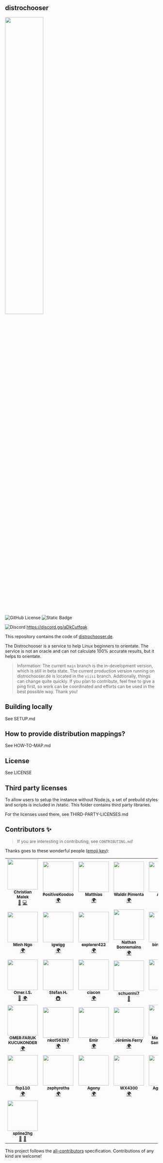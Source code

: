 ## distrochooser


<img src="https://github.com/distrochooser/distrochooser/blob/kuusi/static/logo.svg" width="50%" >

![GitHub License](https://img.shields.io/github/license/distrochooser/distrochooser) ![Static Badge](https://img.shields.io/badge/Open_data-ODbL_1.0-brightgreen)

![Discord](https://img.shields.io/discord/1269641977293443073?style=flat&logo=discord&label=Distrochooser%20Discord) https://discord.gg/aDkCutfqak



This repository contains the code of [distrochooser.de](http://distrochooser.de). 

The Distrochooser is a service to help Linux beginners to orientate. The service is not an oracle and can not calculate 100% accurate results, but it helps to orientate.

> Information: The current `main` branch is the in-development version, which is still in beta state. The current production version running on distrochooser.de is located in the `viisi` branch. Addtionally, things can change quite quickly.
> If you plan to contribute, feel free to give a ping first, so work can be coordinated and efforts can be used in the best possible way. Thank you!

## Building locally

See SETUP.md

## How to provide distribution mappings?

See HOW-TO-MAP.md

## License

See LICENSE

## Third party licenses

To allow users to setup the instance without Node.js, a set of prebuild styles and scripts is included in /static. This folder contains third party libraries.

For the licenses used there, see THIRD-PARTY-LICENSES.md

## Contributors ✨

> If you are interesting in contributing, see `CONTRIBUTING.md`!

Thanks goes to these wonderful people ([emoji key](https://allcontributors.org/docs/en/emoji-key)):

<!-- ALL-CONTRIBUTORS-LIST:START - Do not remove or modify this section -->
<!-- prettier-ignore-start -->
<!-- markdownlint-disable -->
<table>
  <tr>
    <td align="center"><a href="https://github.com/christianmalek"><img src="https://avatars2.githubusercontent.com/u/2873986?v=4?s=100" width="100px;" alt=""/><br /><sub><b>Christian Malek</b></sub></a><br /><a href="#design-christianmalek" title="Design">🎨</a> <a href="https://github.com/distrochooser/distrochooser/commits?author=christianmalek" title="Code">💻</a></td>
    <td align="center"><a href="https://github.com/PositiveKoodoo"><img src="https://avatars3.githubusercontent.com/u/48484929?v=4?s=100" width="100px;" alt=""/><br /><sub><b>PositiveKoodoo</b></sub></a><br /><a href="#translation-PositiveKoodoo" title="Translation">🌍</a></td>
    <td align="center"><a href="https://maddosaurus.github.io"><img src="https://avatars1.githubusercontent.com/u/8026915?v=4?s=100" width="100px;" alt=""/><br /><sub><b>Matthias</b></sub></a><br /><a href="#translation-Maddosaurus" title="Translation">🌍</a></td>
    <td align="center"><a href="https://zmoazeni.github.io/gitspective/#/timeline/waldyrious"><img src="https://avatars2.githubusercontent.com/u/478237?v=4?s=100" width="100px;" alt=""/><br /><sub><b>Waldir Pimenta</b></sub></a><br /><a href="#translation-waldyrious" title="Translation">🌍</a></td>
    <td align="center"><a href="https://github.com/jollypuppet"><img src="https://avatars0.githubusercontent.com/u/55812399?v=4?s=100" width="100px;" alt=""/><br /><sub><b>Andrea</b></sub></a><br /><a href="#translation-jollypuppet" title="Translation">🌍</a></td>
    <td align="center"><a href="https://github.com/z1r0-"><img src="https://avatars2.githubusercontent.com/u/6104256?v=4?s=100" width="100px;" alt=""/><br /><sub><b>Alex Sa</b></sub></a><br /><a href="#question-z1r0-" title="Answering Questions">💬</a> <a href="https://github.com/distrochooser/distrochooser/commits?author=z1r0-" title="Code">💻</a></td>
    <td align="center"><a href="https://github.com/xingjiapeng"><img src="https://avatars0.githubusercontent.com/u/47733616?v=4?s=100" width="100px;" alt=""/><br /><sub><b>xingjiapeng</b></sub></a><br /><a href="#translation-xingjiapeng" title="Translation">🌍</a></td>
  </tr>
  <tr>
    <td align="center"><a href="https://koji00.me/"><img src="https://avatars3.githubusercontent.com/u/43900679?v=4?s=100" width="100px;" alt=""/><br /><sub><b>Minh Ngo</b></sub></a><br /><a href="#translation-streetsamurai00mi" title="Translation">🌍</a></td>
    <td align="center"><a href="https://github.com/igwigg"><img src="https://avatars2.githubusercontent.com/u/5790079?v=4?s=100" width="100px;" alt=""/><br /><sub><b>igwigg</b></sub></a><br /><a href="#translation-igwigg" title="Translation">🌍</a></td>
    <td align="center"><a href="https://fosstodon.org/web/accounts/278904"><img src="https://avatars.githubusercontent.com/u/60455393?v=4?s=100" width="100px;" alt=""/><br /><sub><b>explorer422</b></sub></a><br /><a href="#translation-explorer422" title="Translation">🌍</a></td>
    <td align="center"><a href="https://nathanbonnemains.squill.fr/"><img src="https://avatars.githubusercontent.com/u/45366162?v=4?s=100" width="100px;" alt=""/><br /><sub><b>Nathan Bonnemains</b></sub></a><br /><a href="#translation-NathanBnm" title="Translation">🌍</a></td>
    <td align="center"><a href="https://github.com/binarynoise"><img src="https://avatars.githubusercontent.com/u/50302352?v=4?s=100" width="100px;" alt=""/><br /><sub><b>binarynoise</b></sub></a><br /><a href="#translation-binarynoise" title="Translation">🌍</a></td>
    <td align="center"><a href="https://github.com/jalovisko"><img src="https://avatars.githubusercontent.com/u/22379984?v=4?s=100" width="100px;" alt=""/><br /><sub><b>Nikita Letov</b></sub></a><br /><a href="#translation-jalovisko" title="Translation">🌍</a></td>
    <td align="center"><a href="https://github.com/henrydenhengst"><img src="https://avatars.githubusercontent.com/u/8768292?v=4?s=100" width="100px;" alt=""/><br /><sub><b>Henry den Hengst</b></sub></a><br /><a href="#translation-henrydenhengst" title="Translation">🌍</a></td>
  </tr>
  <tr>
    <td align="center"><a href="https://github.com/omeritzics"><img src="https://avatars.githubusercontent.com/u/66558205?v=4?s=100" width="100px;" alt=""/><br /><sub><b>Omer I.S.</b></sub></a><br /><a href="#question-omeritzics" title="Answering Questions">💬</a> <a href="#translation-omeritzics" title="Translation">🌍</a></td>
    <td align="center"><a href="https://github.com/EinPinsel"><img src="https://avatars.githubusercontent.com/u/12642546?v=4?s=100" width="100px;" alt=""/><br /><sub><b>Stefan H.</b></sub></a><br /><a href="#infra-EinPinsel" title="Infrastructure (Hosting, Build-Tools, etc)">🚇</a></td>
    <td align="center"><a href="https://github.com/ciacon"><img src="https://avatars.githubusercontent.com/u/49395?v=4?s=100" width="100px;" alt=""/><br /><sub><b>ciacon</b></sub></a><br /><a href="#translation-ciacon" title="Translation">🌍</a></td>
    <td align="center"><a href="https://github.com/Schuermi7"><img src="https://avatars.githubusercontent.com/u/12413787?v=4?s=100" width="100px;" alt=""/><br /><sub><b>schuermi7</b></sub></a><br /><a href="https://github.com/distrochooser/distrochooser/commits?author=Schuermi7" title="Documentation">📖</a></td>
    <td align="center"><a href="https://github.com/pabloab"><img src="https://avatars.githubusercontent.com/u/657836?v=4?s=100" width="100px;" alt=""/><br /><sub><b>Pablo</b></sub></a><br /><a href="#translation-pabloab" title="Translation">🌍</a></td>
    <td align="center"><a href="https://gitlab.com/AstolfoKawaii"><img src="https://avatars.githubusercontent.com/u/42834568?v=4?s=100" width="100px;" alt=""/><br /><sub><b>Astolfo</b></sub></a><br /><a href="#translation-AstolfoKawaii" title="Translation">🌍</a></td>
    <td align="center"><a href="https://github.com/heidiwenger"><img src="https://avatars.githubusercontent.com/u/82445727?v=4?s=100" width="100px;" alt=""/><br /><sub><b>heidiwenger</b></sub></a><br /><a href="#translation-heidiwenger" title="Translation">🌍</a></td>
  </tr>
  <tr>
    <td align="center"><a href="https://github.com/kajuboii"><img src="https://avatars.githubusercontent.com/u/73589113?v=4?s=100" width="100px;" alt=""/><br /><sub><b>OMER FARUK KUCUKONDER</b></sub></a><br /><a href="#translation-kajuboii" title="Translation">🌍</a></td>
    <td align="center"><a href="https://github.com/nkot56297"><img src="https://avatars.githubusercontent.com/u/95204402?v=4?s=100" width="100px;" alt=""/><br /><sub><b>nkot56297</b></sub></a><br /><a href="#translation-nkot56297" title="Translation">🌍</a></td>
    <td align="center"><a href="https://github.com/EmirLogas"><img src="https://avatars.githubusercontent.com/u/76751818?v=4?s=100" width="100px;" alt=""/><br /><sub><b>Emir</b></sub></a><br /><a href="#translation-EmirLogas" title="Translation">🌍</a></td>
    <td align="center"><a href="https://github.com/mothsART"><img src="https://avatars.githubusercontent.com/u/10601196?v=4?s=100" width="100px;" alt=""/><br /><sub><b>Jérémie Ferry</b></sub></a><br /><a href="#translation-mothsART" title="Translation">🌍</a></td>
    <td align="center"><a href="https://github.com/msmafra"><img src="https://avatars.githubusercontent.com/u/1005457?v=4?s=100" width="100px;" alt=""/><br /><sub><b>Marcelo dos Santos Mafra</b></sub></a><br /><a href="#translation-msmafra" title="Translation">🌍</a></td>
    <td align="center"><a href="https://github.com/OkayPJ"><img src="https://avatars.githubusercontent.com/u/47733616?v=4?s=100" width="100px;" alt=""/><br /><sub><b>OkayPJ</b></sub></a><br /><a href="#translation-OkayPJ" title="Translation">🌍</a></td>
    <td align="center"><a href="https://github.com/cat0x1f"><img src="https://avatars.githubusercontent.com/u/72690879?v=4?s=100" width="100px;" alt=""/><br /><sub><b>Sen_Yue</b></sub></a><br /><a href="#translation-cat0x1f" title="Translation">🌍</a></td>
  </tr>
  <tr>
    <td align="center"><a href="https://github.com/fbp110"><img src="https://avatars.githubusercontent.com/u/96155179?v=4?s=100" width="100px;" alt=""/><br /><sub><b>fbp110</b></sub></a><br /><a href="#translation-fbp110" title="Translation">🌍</a></td>
    <td align="center"><a href="https://github.com/zephyroths"><img src="https://avatars.githubusercontent.com/u/19946761?v=4?s=100" width="100px;" alt=""/><br /><sub><b>zephyroths</b></sub></a><br /><a href="#translation-zephyroths" title="Translation">🌍</a></td>
    <td align="center"><a href="https://github.com/FKAgony"><img src="https://avatars.githubusercontent.com/u/117533462?v=4?s=100" width="100px;" alt=""/><br /><sub><b>Agony</b></sub></a><br /><a href="#translation-FKAgony" title="Translation">🌍</a></td>
    <td align="center"><a href="https://github.com/WX4300"><img src="https://avatars.githubusercontent.com/u/113265063?v=4?s=100" width="100px;" alt=""/><br /><sub><b>WX4300</b></sub></a><br /><a href="#translation-WX4300" title="Translation">🌍</a></td>
    <td align="center"><a href="https://github.com/Agayev033"><img src="https://avatars.githubusercontent.com/u/30019351?v=4?s=100" width="100px;" alt=""/><br /><sub><b>Agayev033</b></sub></a><br /><a href="#translation-Agayev033" title="Translation">🌍</a></td>
    <td align="center"><a href="https://github.com/codehangen"><img src="https://avatars.githubusercontent.com/u/111701513?v=4?s=100" width="100px;" alt=""/><br /><sub><b>Code Hangen</b></sub></a><br /><a href="#a11y-codehangen" title="Accessibility">️️️️♿️</a> <a href="#question-codehangen" title="Answering Questions">💬</a> <a href="#ideas-codehangen" title="Ideas, Planning, & Feedback">🤔</a></td>
    <td align="center"><a href="https://github.com/theoforger"><img src="https://avatars.githubusercontent.com/u/173939954?v=4?s=100" width="100px;" alt=""/><br /><sub><b>TheoForger</b></sub></a><br /><a href="https://github.com/distrochooser/distrochooser/commits?author=theoforger" title="Documentation">📖</a> <a href="https://github.com/distrochooser/distrochooser/issues?q=author%3Atheoforger" title="Bug reports">🐛</a></td>
  </tr>
  <tr>
    <td align="center"><a href="https://github.com/spline2hg"><img src="https://avatars.githubusercontent.com/u/181270613?v=4?s=100" width="100px;" alt=""/><br /><sub><b>spline2hg</b></sub></a><br /><a href="https://github.com/distrochooser/distrochooser/issues?q=author%3Aspline2hg" title="Bug reports">🐛</a> <a href="#userTesting-spline2hg" title="User Testing">📓</a></td>
  </tr>
</table>

<!-- markdownlint-restore -->
<!-- prettier-ignore-end -->

<!-- ALL-CONTRIBUTORS-LIST:END -->

This project follows the [all-contributors](https://allcontributors.org) specification.
Contributions of any kind are welcome!

